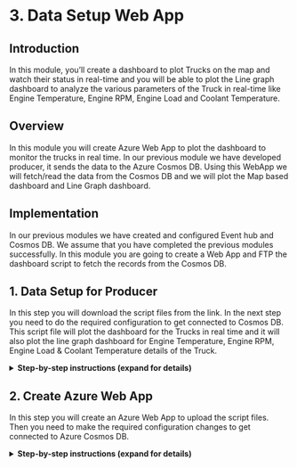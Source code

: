 
# 3. Data Setup Web App

## Introduction

In this module, you’ll create a dashboard to plot Trucks on the map and watch their status in real-time and you will be able to plot the Line graph dashboard to analyze the various parameters of the Truck in real-time like Engine Temperature, Engine RPM, Engine Load and Coolant Temperature.

## Overview

In this module you will create Azure Web App to plot the dashboard to monitor the trucks in real time. In our previous module we have developed producer, it sends the data to the Azure Cosmos DB. Using this WebApp we will fetch/read the data from the Cosmos DB and we will plot the Map based dashboard and Line Graph dashboard. 


## Implementation

In our previous modules we have created and configured Event hub and Cosmos DB. We assume that you have completed the previous modules successfully. In this module you are going to create a Web App and FTP the dashboard script to fetch the records from the Cosmos DB.
  
## 1. Data Setup for Producer

In this step you will download the script files from the link. In the next step you need to do the required configuration to get connected to Cosmos DB. This script file will plot the dashboard for the Trucks in real time and it will also plot the line graph dashboard for Engine Temperature, Engine RPM, Engine Load & Coolant Temperature details of the Truck.

<details>
<summary><strong>Step-by-step instructions (expand for details)</strong></summary><p>
 
1. Click the [link](https://github.com/iyyappan16/AzureHereMap/blob/master/3_Data_Setup_WebApp/FleetDashboard.zip) and download the zip file (fleetdashboard.zip). 

	
1. Save it in to your local machine.


</p></details>


## 2. Create Azure Web App

In this step you will create an Azure Web App to upload the script files. Then you need to make the required configuration changes to get connected to Azure Cosmos DB.

<details>
<summary><strong>Step-by-step instructions (expand for details)</strong></summary><p>
 
1. Open Azure Portal home page in New Tab

1. Click Create a Resource on the top left. Enter “web app” in the search box to get the required resource type and hit Enter.

	  ![HERE Maps & Location Services Data Streams](../Images/0_WebAppSearch.png)

1. Select Web App from the search results and click Create button

	  ![HERE Maps & Location Services Data Streams](../Images/1_WebAppSearchResult.png)
	
	
1. It will be asked to provide some basic information for this App:
    1. Project details tab, select your subscription and the use the same resource group which you used in the previous modules
    
    2. In Instance details, the first box is the name of your app. Use unique and qualified name like “fleetdashboard”.
    
    3. Select Run-Time Stack “Node 8.0” and select Runtime as windows
    
    4. Leave the other parameters as default

1. Click on Review & Create, it will validate the details 

	  ![HERE Maps & Location Services Data Streams](../Images/2_WebApp_Create.PNG)
		
1. Click on “Create”, It may take more than a minute for deployment
	
1. After successful deployment, Click on Go to resource

	  ![HERE Maps & Location Services Data Streams](../Images/3_Goto_Resource.PNG)
	
		
1. In overview tab, find URL to access your web-app
		
	![HERE Maps & Location Services Data Streams](../Images/4_OverviewTab.PNG)
	
	
1. Type “Advanced Tools” in search bar

1. Click on “Advanced Tool” under Development Tools section


	![HERE Maps & Location Services Data Streams](../Images/5_KuduTool.PNG)
    
  
1. Click on “Go” -> it opens up in the new tab

1. In menu select “Zip Push Deploy” under “Tools”


	![HERE Maps & Location Services Data Streams](../Images/6_KuduTool_ZIP.png)
  

1. Browse to the directory where you have saved the downloaded zip file (fleetdashboard.zip) in step-1. 

1. Select the file and “drag and drop” into the “Kudu console” under /wwwroot


	![HERE Maps & Location Services Data Streams](../Images/7_KuduTool_ZIP_Upload.png)
  
1. It extracts the files automatically, wait until extraction to complete 100% 


	![HERE Maps & Location Services Data Streams](../Images/8_KuduTool_ZIP_Extracting.png)
    
1. Once extraction is completed, then you can able to see all the files and in console you will get the log “Deployment Successful”

  	![HERE Maps & Location Services Data Streams](../Images/9_KuduTool_ZIP_Deploy_Success.png)


1. Now we are going to make configuration changes. You can able to the files has been extracted automatically.


1. Now go to the file config.js click the Edit icon (pen icon)

	![HERE Maps & Location Services Data Streams](../Images/10_EditConfigFile_Editor.png)


1. In “config.js” file find the variable and replace the  “config.endpoint” & “config.primaryKey” value with Cosmos DB URI & Cosmos DB PRIMARY KEY value which you copied in the module 1.
  
1. Click on the “Save” button to save the file

	![HERE Maps & Location Services Data Streams](../Images/11_ConfigFileEdit_Save.png)
  
 
1. Click on the “Script” to open the folder in the list

	![HERE Maps & Location Services Data Streams](../Images/12_Script_Truck_Dashboard_Edit.png)
  
1. Now go to the file truck_dashboard.js click the Edit icon (pen icon)

	![HERE Maps & Location Services Data Streams](../Images/13_Script_Truck_Dashboard_Edit.png)
 
1. In “truck_dashboard.js” file find the variable and replace the value “app_id” & “app_code” with Cosmos DB URI & with HERE APP_ID & APP_CODE value which you copied in the module 1.

  	![HERE Maps & Location Services Data Streams](../Images/14_Script_Truck_Dashboard_Save.png)

1. Click on “Save” button to save the file

1. Close the tab and go back to the Azure portal
  
	  
</p></details>




